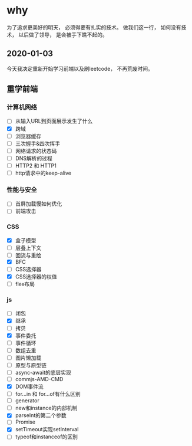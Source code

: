 # why

为了追求更美好的明天， 必须得要有扎实的技术。
做我们这一行， 如何没有技术， 以后做了领导， 是会被手下瞧不起的。

## 2020-01-03

今天我决定重新开始学习前端以及刷leetcode， 不再荒废时间。

## 重学前端

### 计算机网络

- [ ] 从输入URL到页面展示发生了什么
- [x] 跨域
- [ ] 浏览器缓存
- [ ] 三次握手&四次挥手
- [ ] 网络请求的状态码
- [ ] DNS解析的过程
- [ ] HTTP2 和 HTTP1
- [ ] http请求中的keep-alive

### 性能与安全

- [ ] 首屏加载慢如何优化
- [ ] 前端攻击

### CSS

- [x] 盒子模型
- [ ] 层叠上下文
- [ ] 回流与重绘
- [x] BFC
- [ ] CSS选择器
- [x] CSS选择器的权值
- [ ] flex布局

### js

- [ ] 闭包
- [x] 继承
- [ ] 拷贝
- [x] 事件委托
- [ ] 事件循环
- [ ] 数组去重
- [ ] 图片懒加载
- [ ] 原型与原型链
- [ ] async-await的底层实现
- [ ] commjs-AMD-CMD
- [x] DOM事件流
- [ ] for...in 和 for...of有什么区别
- [ ] generator
- [ ] new和instance的内部机制
- [x] parseInt的第二个参数
- [ ] Promise
- [x] setTimeout实现setInterval
- [ ] typeof和instanceof的区别
